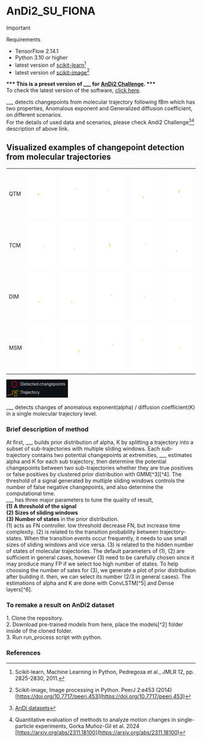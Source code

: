 # AnDi2_SU_FIONA

> [!IMPORTANT]  
> Requirements </br>
> - TensorFlow 2.14.1
> - Python 3.10 or higher
> - latest version of [scikit-learn](https://scikit-learn.org/stable/)[^3]
> - latest version of [scikit-image](https://scikit-image.org/docs/stable/user_guide/install.html)[^4]

<b>*** This is a preset version of ___ for [AnDi2 Challenge](http://andi-challenge.org/challenge-2024/#andi2seminar). ***</b></br>
To check the latest version of the software, [click here](http://google.com).</br>

___ detects changepoints from molecular trajectory following fBm which has two properties, Anomalous exponent and Generalized diffusion coefficient, on different scenarios.</br>
For the details of used data and scenarios, please check Andi2 Challenge[^1][^2] description of above link.

<h2>Visualized examples of changepoint detection from molecular trajectories</h2>
<table border="0"> 
        <tr> 
            <td>QTM</td> 
            <td><img src="https://github.com/JunwooParkSaribu/AnDi2_SU_FIONA/blob/main/tmps/imgs/qtm_0.gif" width="128" height="128"></td> 
            <td><img src="https://github.com/JunwooParkSaribu/AnDi2_SU_FIONA/blob/main/tmps/imgs/qtm_1.gif" width="128" height="128"></td>
            <td><img src="https://github.com/JunwooParkSaribu/AnDi2_SU_FIONA/blob/main/tmps/imgs/qtm_2.gif" width="128" height="128"></td> 
            <td><img src="https://github.com/JunwooParkSaribu/AnDi2_SU_FIONA/blob/main/tmps/imgs/qtm_3.gif" width="128" height="128"></td>
            <td><img src="https://github.com/JunwooParkSaribu/AnDi2_SU_FIONA/blob/main/tmps/imgs/qtm_4.gif" width="128" height="128"></td> 
        </tr> 
        <tr> 
            <td>TCM</td> 
            <td><img src="https://github.com/JunwooParkSaribu/AnDi2_SU_FIONA/blob/main/tmps/imgs/tcm_0.gif" width="128" height="128"></td> 
            <td><img src="https://github.com/JunwooParkSaribu/AnDi2_SU_FIONA/blob/main/tmps/imgs/tcm_1.gif" width="128" height="128"></td>
            <td><img src="https://github.com/JunwooParkSaribu/AnDi2_SU_FIONA/blob/main/tmps/imgs/tcm_2.gif" width="128" height="128"></td> 
            <td><img src="https://github.com/JunwooParkSaribu/AnDi2_SU_FIONA/blob/main/tmps/imgs/tcm_3.gif" width="128" height="128"></td>
            <td><img src="https://github.com/JunwooParkSaribu/AnDi2_SU_FIONA/blob/main/tmps/imgs/tcm_4.gif" width="128" height="128"></td> 
        </tr>
        <tr> 
            <td>DIM</td> 
            <td><img src="https://github.com/JunwooParkSaribu/AnDi2_SU_FIONA/blob/main/tmps/imgs/dim_0.gif" width="128" height="128"></td> 
            <td><img src="https://github.com/JunwooParkSaribu/AnDi2_SU_FIONA/blob/main/tmps/imgs/dim_1.gif" width="128" height="128"></td>
            <td><img src="https://github.com/JunwooParkSaribu/AnDi2_SU_FIONA/blob/main/tmps/imgs/dim_2.gif" width="128" height="128"></td> 
            <td><img src="https://github.com/JunwooParkSaribu/AnDi2_SU_FIONA/blob/main/tmps/imgs/dim_3.gif" width="128" height="128"></td>
            <td><img src="https://github.com/JunwooParkSaribu/AnDi2_SU_FIONA/blob/main/tmps/imgs/dim_4.gif" width="128" height="128"></td> 
        </tr>
        <tr> 
            <td>MSM</td> 
            <td><img src="https://github.com/JunwooParkSaribu/AnDi2_SU_FIONA/blob/main/tmps/imgs/msm_0.gif" width="128" height="128"></td> 
            <td><img src="https://github.com/JunwooParkSaribu/AnDi2_SU_FIONA/blob/main/tmps/imgs/msm_1.gif" width="128" height="128"></td>
            <td><img src="https://github.com/JunwooParkSaribu/AnDi2_SU_FIONA/blob/main/tmps/imgs/msm_2.gif" width="128" height="128"></td> 
            <td><img src="https://github.com/JunwooParkSaribu/AnDi2_SU_FIONA/blob/main/tmps/imgs/msm_3.gif" width="128" height="128"></td>
            <td><img src="https://github.com/JunwooParkSaribu/AnDi2_SU_FIONA/blob/main/tmps/imgs/msm_4.gif" width="128" height="128"></td> 
        </tr>  
</table>
<img src="https://github.com/JunwooParkSaribu/AnDi2_SU_FIONA/blob/main/tmps/imgs/foot.png" width="164" height="48"></br>

___ detects changes of anomalous exponent(alpha) / diffusion coefficient(K) in a single molecular trajectory level. 
<h3> Brief description of method </h3>
At first, ___ builds prior distribution of alpha, K by splitting a trajectory into a subset of sub-trajectories with multiple sliding windows. Each sub-trajectory contains two potential changepoints at extremities, ___ estimates alpha and K for each sub trajectory, then determine the potential changepoints between two sub-trajectories whether they are true positives or false positives by clustered prior distribution with GMM[^3][^4]. The threshold of a signal generated by multiple sliding windows controls the number of false negative changepoints, and also determine the computational time. </br>
___ has three major parameters to tune the quality of result, </br>
<b>(1) A threshold of the signal</b></br> 
<b>(2) Sizes of sliding windows</b></br>
<b>(3) Number of states</b> in the prior distribution.</br>
(1) acts as FN controller. low threshold decrease FN, but increase time complexity. (2) is related to the transition probability between trajectory-states. When the transition events occur frequently, it needs to use small sizes of sliding windows and vice versa. (3) is related to the hidden number of states of molecular trajectories. The default parameters of (1), (2) are sufficient in general cases, however (3) need to be carefully chosen since it may produce many FP if we select too high number of states. To help choosing the number of sates for (3), we generate a plot of prior distribution after building it. then, we can select its number (2/3 in general cases). The estimations of alpha and K are done with ConvLSTM[^5] and Dense layers[^6].

</br>
<h3> To remake a result on AnDi2 dataset </h3>
1. Clone the repository.</br>
2. Download pre-trained models from here, place the models[^2] folder inside of the cloned folder.</br>
3. Run run_process script with python.</br>


<h3> References </h3>

[^1]: [AnDi datasets](https://doi.org/10.5281/zenodo.10259556)
[^2]: Quantitative evaluation of methods to analyze motion changes in single-particle experiments, Gorka Muñoz-Gil et al. 2024 [https://arxiv.org/abs/2311.18100](https://arxiv.org/abs/2311.18100)
[^3]: Scikit-learn, Machine Learning in Python, Pedregosa et al., JMLR 12, pp. 2825-2830, 2011.
[^4]: Scikit-image, Image processing in Python. PeerJ 2:e453 (2014) [https://doi.org/10.7717/peerj.453](https://doi.org/10.7717/peerj.453)
[^5]: Convolutional LSTM Network, A Machine Learning Approach for Precipitation Nowcasting, Xingjian Shi et al. 2015 [https://arxiv.org/abs/1506.04214](https://arxiv.org/abs/1506.04214)
[^6]: TensorFlow, Large-scale machine learning on heterogeneous systems, 2015
